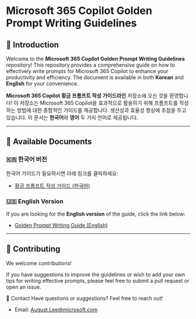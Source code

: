# Microsoft 365 Copilot Golden Prompt Writing Guidelines


## 📄 Introduction

Welcome to the **Microsoft 365 Copilot Golden Prompt Writing Guidelines** repository! This repository provides a comprehensive guide on how to effectively write prompts for Microsoft 365 Copilot to enhance your productivity and efficiency. The document is available in both **Korean** and **English** for your convenience.

**Microsoft 365 Copilot 황금 프롬프트 작성 가이드라인** 저장소에 오신 것을 환영합니다! 이 저장소는 Microsoft 365 Copilot을 효과적으로 활용하기 위해 프롬프트를 작성하는 방법에 대한 종합적인 가이드를 제공합니다. 생산성과 효율성 향상에 초점을 두고 있습니다. 이 문서는 **한국어**와 **영어** 두 가지 언어로 제공됩니다.

---

## 📂 Available Documents

### 🇰🇷 한국어 버전
한국어 가이드가 필요하시면 아래 링크를 클릭하세요:

- [황금 프롬프트 작성 가이드 (한국어)](/[KOREAN]M365-Copilot-Golden-Prompt-Guide.md)
  
### 🇺🇸 English Version
If you are looking for the **English version** of the guide, click the link below:

- [Golden Prompt Writing Guide (English)](/[ENGLISH]M365-Copilot-Golden-Prompt-Guide.md)



---

## 🤝 Contributing
We welcome contributions! 

If you have suggestions to improve the guidelines or wish to add your own tips for writing effective prompts, please feel free to submit a pull request or open an issue.

📨 Contact
Have questions or suggestions? Feel free to reach out!
- Email: August.Lee@microsoft.com
